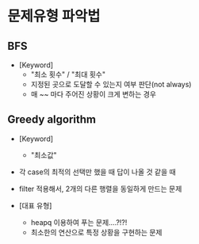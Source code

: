 # 문제유형 파악법

## BFS
* [Keyword]
    * "최소 횟수" / "최대 횟수"
    * 지정된 곳으로 도달할 수 있는지 여부 판단(not always)
    * 매 ~~ 마다 주어진 상황이 크게 변하는 경우
  
## Greedy algorithm
* [Keyword]
    * "최소값"
  
* 각 case의 최적의 선택만 했을 때 답이 나올 것 같을 때
* filter 적용해서, 2개의 다른 행렬을 동일하게 만드는 문제
* [대표 유형]
    * heapq 이용하여 푸는 문제....?!?!
    * 최소한의 연산으로 특정 상황을 구현하는 문제


